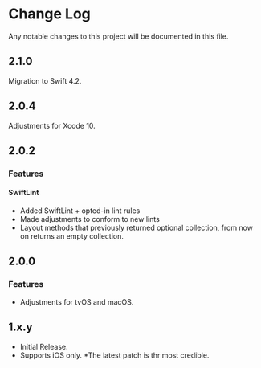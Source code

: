 # Change Log
Any notable changes to this project will be documented in this file.

## 2.1.0

Migration to Swift 4.2.

## 2.0.4

Adjustments for Xcode 10.

## 2.0.2

### Features

#### SwiftLint
* Added SwiftLint + opted-in lint rules
* Made adjustments to conform to new lints
* Layout methods that previously returned optional collection, from now on returns an empty collection.

## 2.0.0

### Features
* Adjustments for tvOS and macOS.

## 1.x.y

* Initial Release. 
* Supports iOS only. 
*The latest patch is thr most credible.
